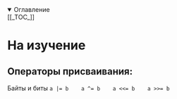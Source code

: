 <details open>
<summary> Оглавление </summary>
[[_TOC_]]
</details>

# На изучение

## Операторы присваивания:
Байты и биты
`a |= b    a ^= b    a <<= b    a >>= b`